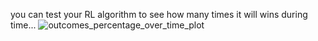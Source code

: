 you can test your RL algorithm to see how many times it will wins during time...
![outcomes_percentage_over_time_plot](https://github.com/user-attachments/assets/158251b2-d49d-45fe-82d5-3e87447c1e23)

